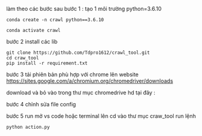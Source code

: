 làm theo các bước sau 
bước 1 : tạo 1 môi trường python=3.6.10
```
conda create -n crawl python==3.6.10

conda activate crawl
```

bước 2 install các lib

```
git clone https://github.com/Tdpro1612/crawl_tool.git
cd craw_tool
pip install -r requirement.txt
```

bước 3 tải phiên bản phù hợp với chrome
lên website https://sites.google.com/a/chromium.org/chromedriver/downloads

download và bỏ vào trong thư mục chromedrive
hd tại đây : 

bước 4 chỉnh sửa file config

bước 5 run 
mở vs code hoặc terminal lên 
cd vào thư mục craw_tool
run lệnh 
```
python action.py
```